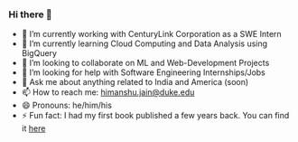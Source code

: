 ### Hi there 👋


- 🔭 I’m currently working with CenturyLink Corporation as a SWE Intern 
- 🌱 I’m currently learning Cloud Computing and Data Analysis using BigQuery
- 👯 I’m looking to collaborate on ML and Web-Development Projects
- 🤔 I’m looking for help with Software Engineering Internships/Jobs
- 💬 Ask me about anything related to India and America (soon)
- 📫 How to reach me: himanshu.jain@duke.edu
- 😄 Pronouns: he/him/his
- ⚡ Fun fact: I had my first book published a few years back. You can find it [here](https://www.amazon.in/Friendship-Beyond-Borders-Ayela-Chughtai-ebook/dp/B07G797MF7)

